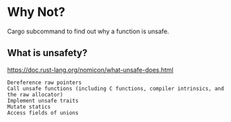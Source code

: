 # Why Not?

Cargo subcommand to find out why a function is unsafe.


## What is unsafety?

https://doc.rust-lang.org/nomicon/what-unsafe-does.html


    Dereference raw pointers
    Call unsafe functions (including C functions, compiler intrinsics, and the raw allocator)
    Implement unsafe traits
    Mutate statics
    Access fields of unions

